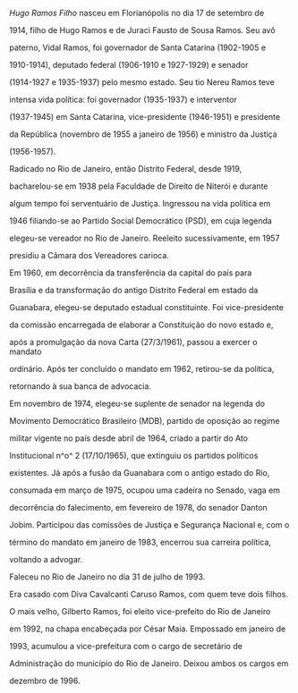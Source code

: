 

*Hugo Ramos Filho* nasceu em Florianópolis no dia 17 de setembro de

1914, filho de Hugo Ramos e de Juraci Fausto de Sousa Ramos. Seu avô

paterno, Vidal Ramos, foi governador de Santa Catarina (1902-1905 e

1910-1914), deputado federal (1906-1910 e 1927-1929) e senador

(1914-1927 e 1935-1937) pelo mesmo estado. Seu tio Nereu Ramos teve

intensa vida política: foi governador (1935-1937) e interventor

(1937-1945) em Santa Catarina, vice-presidente (1946-1951) e presidente

da República (novembro de 1955 a janeiro de 1956) e ministro da Justiça

(1956-1957).



Radicado no Rio de Janeiro, então Distrito Federal, desde 1919,

bacharelou-se em 1938 pela Faculdade de Direito de Niterói e durante

algum tempo foi serventuário de Justiça. Ingressou na vida política em

1946 filiando-se ao Partido Social Democrático (PSD), em cuja legenda

elegeu-se vereador no Rio de Janeiro. Reeleito sucessivamente, em 1957

presidiu a Câmara dos Vereadores carioca.



Em 1960, em decorrência da transferência da capital do país para

Brasília e da transformação do antigo Distrito Federal em estado da

Guanabara, elegeu-se deputado estadual constituinte. Foi vice-presidente

da comissão encarregada de elaborar a Constituição do novo estado e,

após a promulgação da nova Carta (27/3/1961), passou a exercer o mandato

ordinário. Após ter concluído o mandato em 1962, retirou-se da política,

retornando à sua banca de advocacia.



Em novembro de 1974, elegeu-se suplente de senador na legenda do

Movimento Democrático Brasileiro (MDB), partido de oposição ao regime

militar vigente no país desde abril de 1964, criado a partir do Ato

Institucional n^o^ 2 (17/10/1965), que extinguiu os partidos políticos

existentes. Já após a fusão da Guanabara com o antigo estado do Rio,

consumada em março de 1975, ocupou uma cadeira no Senado, vaga em

decorrência do falecimento, em fevereiro de 1978, do senador Danton

Jobim. Participou das comissões de Justiça e Segurança Nacional e, com o

término do mandato em janeiro de 1983, encerrou sua carreira política,

voltando a advogar.



Faleceu no Rio de Janeiro no dia 31 de julho de 1993.



Era casado com Diva Cavalcanti Caruso Ramos, com quem teve dois filhos.

O mais velho, Gilberto Ramos, foi eleito vice-prefeito do Rio de Janeiro

em 1992, na chapa encabeçada por César Maia. Empossado em janeiro de

1993, acumulou a vice-prefeitura com o cargo de secretário de

Administração do município do Rio de Janeiro. Deixou ambos os cargos em

dezembro de 1996.



